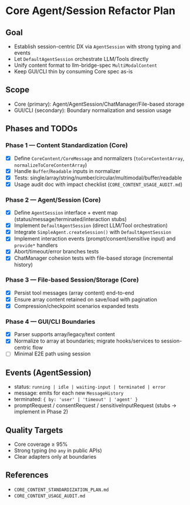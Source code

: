 # Core Agent/Session Refactor Plan

## Goal

- Establish session-centric DX via `AgentSession` with strong typing and events
- Let `DefaultAgentSession` orchestrate LLM/Tools directly
- Unify content format to llm-bridge-spec `MultiModalContent`
- Keep GUI/CLI thin by consuming Core spec as-is

## Scope

- Core (primary): Agent/AgentSession/ChatManager/File-based storage
- GUI/CLI (secondary): Boundary normalization and session usage

## Phases and TODOs

### Phase 1 — Content Standardization (Core)

- [x] Define `CoreContent/CoreMessage` and normalizers (`toCoreContentArray`, `normalizeToCoreContentArray`)
- [x] Handle `Buffer`/`Readable` inputs in normalizer
- [x] Tests: single/array/string/number/circular/multimodal/buffer/readable
- [x] Usage audit doc with impact checklist (`CORE_CONTENT_USAGE_AUDIT.md`)

### Phase 2 — Agent/Session (Core)

- [x] Define `AgentSession` interface + event map (status/message/terminated/interaction stubs)
- [x] Implement `DefaultAgentSession` (direct LLM/Tool orchestration)
- [x] Integrate `SimpleAgent.createSession()` with `DefaultAgentSession`
- [x] Implement interaction events (prompt/consent/sensitive input) and `provide*` handlers
- [x] Abort/timeout/error branches tests
- [x] ChatManager cohesion tests with file-based storage (incremental history)

### Phase 3 — File-based Session/Storage (Core)

- [x] Persist tool messages (array content) end-to-end
- [x] Ensure array content retained on save/load with pagination
- [x] Compression/checkpoint scenarios expanded tests

### Phase 4 — GUI/CLI Boundaries

- [x] Parser supports array/legacy/text content
- [x] Normalize to array at boundaries; migrate hooks/services to session-centric flow
- [ ] Minimal E2E path using session

## Events (AgentSession)

- status: `running | idle | waiting-input | terminated | error`
- message: emits for each new `MessageHistory`
- terminated: `{ by: 'user' | 'timeout' | 'agent' }`
- promptRequest / consentRequest / sensitiveInputRequest (stubs → implement in Phase 2)

## Quality Targets

- Core coverage ≥ 95%
- Strong typing (no `any` in public APIs)
- Clear adapters only at boundaries

## References

- `CORE_CONTENT_STANDARDIZATION_PLAN.md`
- `CORE_CONTENT_USAGE_AUDIT.md`
